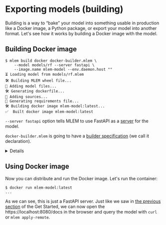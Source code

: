 # Exporting models (building)

Building is a way to “bake” your model into something usable in production like
a Docker image, a Python package, or export your model into another format.
Let's see how it works by building a Docker image with the model.

## Building Docker image

```cli
$ mlem build docker docker-builder.mlem \
    --model models/rf --server fastapi \
    --image.name mlem-model --env.daemon.host ""
⏳️ Loading model from models/rf.mlem
🛠 Building MLEM wheel file...
💼 Adding model files...
🛠 Generating dockerfile...
💼 Adding sources...
💼 Generating requirements file...
🛠 Building docker image mlem-model:latest...
✅  Built docker image mlem-model:latest
```

`--server fastapi` option tells MLEM to use FastAPI as a
[server](/doc/user-guide/serving) for the model.

`docker-builder.mlem` is going to have a
[builder specification](/doc/user-guide/building) (we call it declaration).

<details>

### `$ cat docker-builder.mlem`

```yaml
image:
  name: rf-docker
object_type: builder
server:
  type: fastapi
type: docker
```

</details>

## Using Docker image

Now you can distribute and run the Docker image. Let's run the container:

```cli
$ docker run mlem-model:latest
...
```

As we can see, this is just a FastAPI server. Just like we saw in
[the previous section](/doc/get-started/serving) of the Get Started, we can now
open the https://localhost:8080/docs in the browser and query the model with
`curl` or `mlem apply-remote`.
